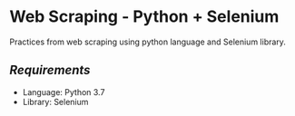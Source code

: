 # Web Scraping - Python + Selenium
Practices from web scraping using python language and Selenium library.

## ***Requirements***

- Language: Python 3.7
- Library: Selenium
